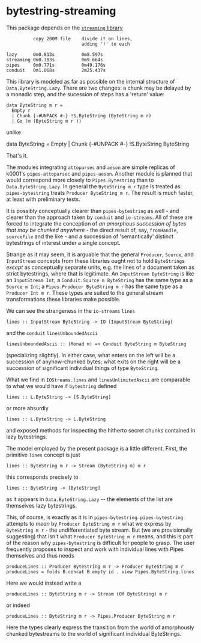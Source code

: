 # bytestring-streaming

This package depends on the [`streaming` library](https://github.com/michaelt/streaming)


              copy 200M file    divide it on lines, 
                                adding '!' to each 
                                
    lazy      0m0.813s          0m8.597s
    streaming 0m0.783s          0m9.664s
    pipes     0m0.771s          0m49.176s
    conduit	  0m1.068s          2m25.437s

This library is modeled as far as possible on the internal structure of
`Data.ByteString.Lazy`. There are two changes: a chunk may be delayed
by a monadic step, and the sucession of steps has a 'return' value:

    data ByteString m r =
      Empty r
      | Chunk {-#UNPACK #-} !S.ByteString (ByteString m r)
      | Go (m (ByteString m r ))

unlike 

   data ByteString = Empty | Chunk {-#UNPACK #-} !S.ByteString ByteString
   
That's it. 


The modules integrating `attoparsec` and `aeson` are simple replicas
of k0001's `pipes-attoparsec` and `pipes-aeson`. Another module is planned
that would correspond more closely to `Pipes.Bytestring` than to
`Data.ByteString.Lazy`. In general the `ByteString m r` type is treated
as `pipes-bytestring` treats `Producer ByteString m r`. The result
is much faster, at least with preliminary tests.

It is possibly conceptually clearer than `pipes-bytestring` as well - and 
clearer than the approach taken by `conduit` and `io-streams`. 
All of these are forced to integrate the conception of 
*an amorphous succession of bytes that may be chunked anywhere* - 
the direct result of, say, `fromHandle`, `sourceFile` and
the like - and a succession of 'semantically' distinct bytestrings 
of interest under a single concept. 

Strange as it may seem, it is arguable that the general `Producer`, 
`Source`, and `InputStream` concepts from these libraries ought not 
to hold `ByteString`s *except* as conceptually separate units, e.g. 
the lines of a document taken as strict bytestrings, where that is 
legitimate. An `InputStream ByteString` is like an `InputStream Int`; 
a `Conduit.Source m ByteString` has the same type as a `Source m Int`;
a `Pipes.Producer ByteString m r` has the same type as a `Producer Int m r`.
These types are suited to the general stream transformations these 
libraries make possible. 

We can see the strangeness in the `io-streams` `lines` 

    lines :: InputStream ByteString -> IO (InputStream ByteString)

and the `conduit` `linesUnboundedAscii`

    linesUnboundedAscii :: (Monad m) => Conduit ByteString m ByteString
    
(specializing slightly). In either case, what enters on the left will
be a succession of anyhow-chunked bytes; what exits on the right will 
be a succession of significant individual things of type `ByteString`.  

What we find in `IOStreams.lines` and
`linesUnlimitedAscii` are comparable to what we would have if `bytestring`
defined 

    lines :: L.ByteString -> [S.ByteString]
   
or more absurdly

    lines :: L.ByteString -> L.ByteString 

and exposed methods for inspecting the hitherto secret chunks contained
in lazy bytestrings. 

The model employed by the present package is a little different.  First, 
the primitive `lines` concept is just

    lines :: ByteString m r -> Stream (ByteString m) m r

this corresponds precisely to 

    lines :: ByteString -> [ByteString]

as it appears in `Data.ByteString.Lazy` -- the elements of the list are 
themselves lazy bytestrings. 

This, of course, is exactly as it is in `pipes-bytestring`. 
`pipes-bytestring` attempts to *mean* by `Producer ByteString m r` 
what we express by `ByteString m r` - the undifferentiated byte stream.
But (we are provisionally suggesting) that isn't what `Producer ByteString m r` 
means, and this is part of the reason why `pipes-bytestring` is difficult 
for people to grasp. The user frequently proposes to inspect and work 
with individual lines with Pipes themselves and thus needs

    produceLines :: Producer ByteString m r -> Producer ByteString m r
    produceLines = folds B.concat B.empty id . view Pipes.ByteString.lines
    
Here we would instead write a 

    produceLines :: ByteString m r -> Stream (Of ByteString) m r

or indeed

    produceLines :: ByteString m r -> Pipes.Producer ByteString m r

Here the types clearly express the transition from the world of 
amorphously chunked bytestreams to the world of significant individual 
ByteStrings.  



